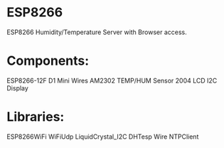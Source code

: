 # ESP8266
ESP8266 Humidity/Temperature Server with Browser access.

# Components:
  ESP8266-12F D1 Mini
  Wires
  AM2302 TEMP/HUM Sensor
  2004 LCD I2C Display

# Libraries:
  ESP8266WiFi
  WiFiUdp
  LiquidCrystal_I2C
  DHTesp
  Wire
  NTPClient

